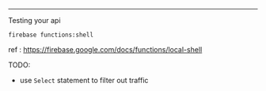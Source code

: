---
Testing your api

`firebase functions:shell`

ref : https://firebase.google.com/docs/functions/local-shell


TODO: 
- use `Select` statement to filter out traffic